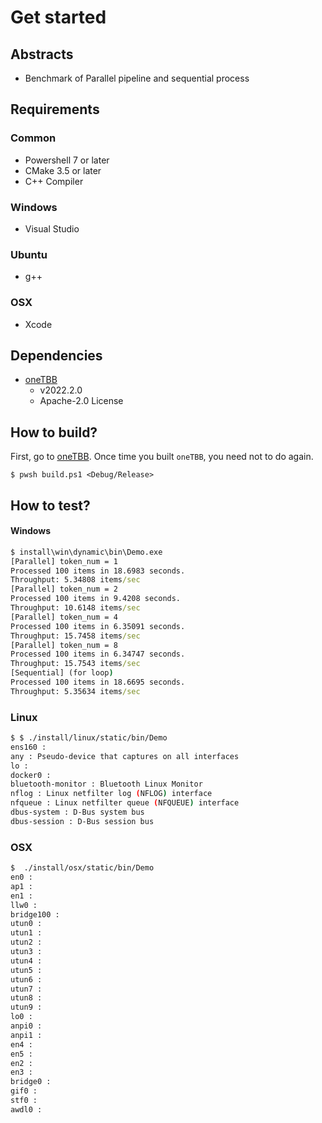 # Get started

## Abstracts

* Benchmark of Parallel pipeline and sequential process

## Requirements

### Common

* Powershell 7 or later
* CMake 3.5 or later
* C++ Compiler

### Windows

* Visual Studio

### Ubuntu

* g++

### OSX

* Xcode

## Dependencies

* [oneTBB](https://github.com/uxlfoundation/oneTBB)
  * v2022.2.0
  * Apache-2.0 License

## How to build?

First, go to [oneTBB](..).
Once time you built `oneTBB`, you need not to do again.

````shell
$ pwsh build.ps1 <Debug/Release>
````

## How to test?

#### Windows

````bat
$ install\win\dynamic\bin\Demo.exe
[Parallel] token_num = 1
Processed 100 items in 18.6983 seconds.
Throughput: 5.34808 items/sec
[Parallel] token_num = 2
Processed 100 items in 9.4208 seconds.
Throughput: 10.6148 items/sec
[Parallel] token_num = 4
Processed 100 items in 6.35091 seconds.
Throughput: 15.7458 items/sec
[Parallel] token_num = 8
Processed 100 items in 6.34747 seconds.
Throughput: 15.7543 items/sec
[Sequential] (for loop)
Processed 100 items in 18.6695 seconds.
Throughput: 5.35634 items/sec
````

### Linux

````bash
$ $ ./install/linux/static/bin/Demo 
ens160 : 
any : Pseudo-device that captures on all interfaces
lo : 
docker0 : 
bluetooth-monitor : Bluetooth Linux Monitor
nflog : Linux netfilter log (NFLOG) interface
nfqueue : Linux netfilter queue (NFQUEUE) interface
dbus-system : D-Bus system bus
dbus-session : D-Bus session bus
````

### OSX

````bash
$  ./install/osx/static/bin/Demo
en0 : 
ap1 : 
en1 : 
llw0 : 
bridge100 : 
utun0 : 
utun1 : 
utun2 : 
utun3 : 
utun4 : 
utun5 : 
utun6 : 
utun7 : 
utun8 : 
utun9 : 
lo0 : 
anpi0 : 
anpi1 : 
en4 : 
en5 : 
en2 : 
en3 : 
bridge0 : 
gif0 : 
stf0 : 
awdl0 : 
````